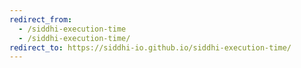 ```yaml
---
redirect_from:
  - /siddhi-execution-time
  - /siddhi-execution-time/
redirect_to: https://siddhi-io.github.io/siddhi-execution-time/
---
```


